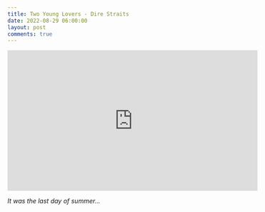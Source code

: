```yaml
---
title: Two Young Lovers - Dire Straits
date: 2022-08-29 06:00:00
layout: post
comments: true
---
```


<iframe width="560" height="315" src="https://www.youtube.com/embed/offPw82-XCU" title="YouTube video player" frameborder="0" allow="accelerometer; autoplay; clipboard-write; encrypted-media; gyroscope; picture-in-picture" allowfullscreen></iframe>

*It was the last day of summer...*

